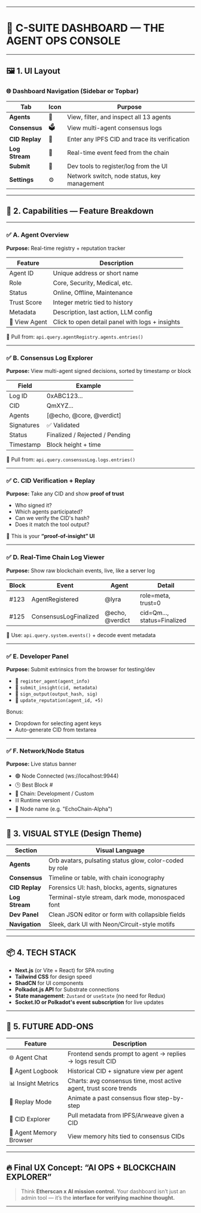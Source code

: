 
---

# 🧠 C-SUITE DASHBOARD — THE AGENT OPS CONSOLE

---

## 🖼️ 1. **UI Layout**

### 🌐 Dashboard Navigation (Sidebar or Topbar)

| Tab            | Icon | Purpose                                       |
| -------------- | ---- | --------------------------------------------- |
| **Agents**     | 🤖   | View, filter, and inspect all 13 agents       |
| **Consensus**  | 🗳️  | View multi-agent consensus logs               |
| **CID Replay** | 📄   | Enter any IPFS CID and trace its verification |
| **Log Stream** | 📡   | Real-time event feed from the chain           |
| **Submit**     | 🧪   | Dev tools to register/log from the UI         |
| **Settings**   | ⚙️   | Network switch, node status, key management   |

---

## 🧰 2. **Capabilities — Feature Breakdown**

---

### ✅ **A. Agent Overview**

**Purpose:** Real-time registry + reputation tracker

| Feature       | Description                                     |
| ------------- | ----------------------------------------------- |
| Agent ID      | Unique address or short name                    |
| Role          | Core, Security, Medical, etc.                   |
| Status        | Online, Offline, Maintenance                    |
| Trust Score   | Integer metric tied to history                  |
| Metadata      | Description, last action, LLM config            |
| 🔎 View Agent | Click to open detail panel with logs + insights |

📡 Pull from: `api.query.agentRegistry.agents.entries()`

---

### ✅ **B. Consensus Log Explorer**

**Purpose:** View multi-agent signed decisions, sorted by timestamp or block

| Field      | Example                        |
| ---------- | ------------------------------ |
| Log ID     | 0xABC123...                    |
| CID        | QmXYZ...                       |
| Agents     | \[@echo, @core, @verdict]      |
| Signatures | ✅ Validated                    |
| Status     | Finalized / Rejected / Pending |
| Timestamp  | Block height + time            |

📡 Pull from: `api.query.consensusLog.logs.entries()`

---

### ✅ **C. CID Verification + Replay**

**Purpose:** Take any CID and show **proof of trust**

* Who signed it?
* Which agents participated?
* Can we verify the CID's hash?
* Does it match the tool output?

🔎 This is your **“proof-of-insight” UI**

---

### ✅ **D. Real-Time Chain Log Viewer**

**Purpose:** Show raw blockchain events, live, like a server log

| Block | Event                 | Agent           | Detail                      |
| ----- | --------------------- | --------------- | --------------------------- |
| #123  | AgentRegistered       | @lyra           | role=meta, trust=0          |
| #125  | ConsensusLogFinalized | @echo, @verdict | cid=Qm..., status=Finalized |

📡 Use: `api.query.system.events()` + decode event metadata

---

### ✅ **E. Developer Panel**

**Purpose:** Submit extrinsics from the browser for testing/dev

* 🧾 `register_agent(agent_info)`
* 🧠 `submit_insight(cid, metadata)`
* 🔐 `sign_output(output_hash, sig)`
* 🔄 `update_reputation(agent_id, +5)`

Bonus:

* Dropdown for selecting agent keys
* Auto-generate CID from textarea

---

### ✅ **F. Network/Node Status**

**Purpose:** Live status banner

* 🟢 Node Connected (ws\://localhost:9944)
* 🕒 Best Block #
* 🧱 Chain: Development / Custom
* ⛓ Runtime version
* 🔗 Node name (e.g. "EchoChain-Alpha")

---

## 🎨 3. VISUAL STYLE (Design Theme)

| Section        | Visual Language                                         |
| -------------- | ------------------------------------------------------- |
| **Agents**     | Orb avatars, pulsating status glow, color-coded by role |
| **Consensus**  | Timeline or table, with chain iconography               |
| **CID Replay** | Forensics UI: hash, blocks, agents, signatures          |
| **Log Stream** | Terminal-style stream, dark mode, monospaced font       |
| **Dev Panel**  | Clean JSON editor or form with collapsible fields       |
| **Navigation** | Sleek, dark UI with Neon/Circuit-style motifs           |

---

## 📦 4. TECH STACK

* **Next.js** (or Vite + React) for SPA routing
* **Tailwind CSS** for design speed
* **ShadCN** for UI components
* **Polkadot.js API** for Substrate connections
* **State management**: `Zustand` or `useState` (no need for Redux)
* **Socket.IO or Polkadot's event subscription** for live updates

---

## 🧩 5. FUTURE ADD-ONS

| Feature                 | Description                                                       |
| ----------------------- | ----------------------------------------------------------------- |
| 🌐 Agent Chat           | Frontend sends prompt to agent → replies → logs result CID        |
| 🧾 Agent Logbook        | Historical CID + signature view per agent                         |
| 📊 Insight Metrics      | Charts: avg consensus time, most active agent, trust score trends |
| 🧠 Replay Mode          | Animate a past consensus flow step-by-step                        |
| 💾 CID Explorer         | Pull metadata from IPFS/Arweave given a CID                       |
| 🧠 Agent Memory Browser | View memory hits tied to consensus CIDs                           |

---

## 🔥 Final UX Concept: “AI OPS + BLOCKCHAIN EXPLORER”

> Think **Etherscan x AI mission control.**
> Your dashboard isn’t just an admin tool — it’s the **interface for verifying machine thought.**

---
